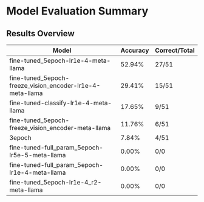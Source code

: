 # Model Evaluation Summary

## Results Overview

| Model | Accuracy | Correct/Total |
|-------|-----------|---------------|
| fine-tuned_5epoch-lr1e-4-meta-llama | 52.94% | 27/51 |
| fine-tuned_5epoch-freeze_vision_encoder-lr1e-4-meta-llama | 29.41% | 15/51 |
| fine-tuned-classify-lr1e-4-meta-llama | 17.65% | 9/51 |
| fine-tuned_5epoch-freeze_vision_encoder-meta-llama | 11.76% | 6/51 |
| 3epoch | 7.84% | 4/51 |
| fine-tuned-full_param_5epoch-lr5e-5-meta-llama | 0.00% | 0/0 |
| fine-tuned-full_param_5epoch-lr1e-4-meta-llama | 0.00% | 0/0 |
| fine-tuned_5epoch-lr1e-4_r2-meta-llama | 0.00% | 0/0 |
